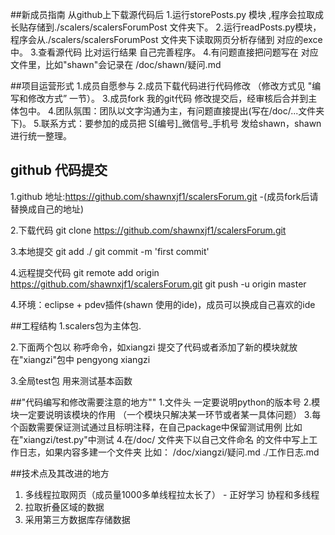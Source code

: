 ##新成员指南
从github上下载源代码后
1.运行storePosts.py 模块 ,程序会拉取成长贴存储到./scalers/scalersForumPost 文件夹下。
2.运行readPosts.py模块，程序会从./scalers/scalersForumPost 文件夹下读取网页分析存储到 对应的exce中。
3.查看源代码 比对运行结果 自己完善程序。
4.有问题直接把问题写在 对应文件里，比如"shawn"会记录在 /doc/shawn/疑问.md 

##项目运营形式
1.成员自愿参与
2.成员下载代码进行代码修改 （修改方式见 "编写和修改方式” 一节）。
3.成员fork 我的git代码 修改提交后，经审核后合并到主体包中。
4.团队氛围：团队以文字沟通为主，有问题直接提出(写在/doc/...文件夹下)。
5.联系方式：要参加的成员把 S[编号]_微信号_手机号 发给shawn，shawn进行统一整理。


## github 代码提交
1.github 地址:https://github.com/shawnxjf1/scalersForum.git -(成员fork后请替换成自己的地址)

2.下载代码
git clone  https://github.com/shawnxjf1/scalersForum.git

3.本地提交
git  add  ./
git commit -m 'first commit'

4.远程提交代码
git remote add origin https://github.com/shawnxjf1/scalersForum.git
git push -u origin master

4.环境：eclipse + pdev插件(shawn 使用的ide)，成员可以换成自己喜欢的ide

##工程结构
1.scalers包为主体包.

2.下面两个包以 称呼命令，如xiangzi 提交了代码或者添加了新的模块就放在"xiangzi"包中
pengyong
xiangzi

3.全局test包 用来测试基本函数


##"代码编写和修改需要注意的地方""
1.文件头 一定要说明python的版本号
2.模块一定要说明该模块的作用 （一个模块只解决某一环节或者某一具体问题）
3.每个函数需要保证测试通过且标明注释，在自己package中保留测试用例 比如在"xiangzi/test.py"中测试
4.在/doc/ 文件夹下以自己文件命名 的文件中写上工作日志，如果内容多建一个文件夹  比如：
/doc/xiangzi/疑问.md 
           ./工作日志.md

##技术点及其改进的地方
1. 多线程拉取网页（成员量1000多单线程拉太长了） - 正好学习 协程和多线程
2. 拉取折叠区域的数据
3. 采用第三方数据库存储数据


